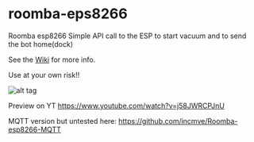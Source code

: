 # roomba-eps8266
Roomba esp8266
Simple API call to the ESP to start vacuum and to send the bot home(dock)

See the [Wiki](https://github.com/incmve/roomba-eps8266/wiki/) for more info.

Use at your own risk!!


![alt tag](https://github.com/incmve/roomba-eps8266/blob/master/Images/roombot-interface.jpg)

Preview on YT
https://www.youtube.com/watch?v=j58JWRCPJnU

MQTT version but untested here: https://github.com/incmve/Roomba-esp8266-MQTT
